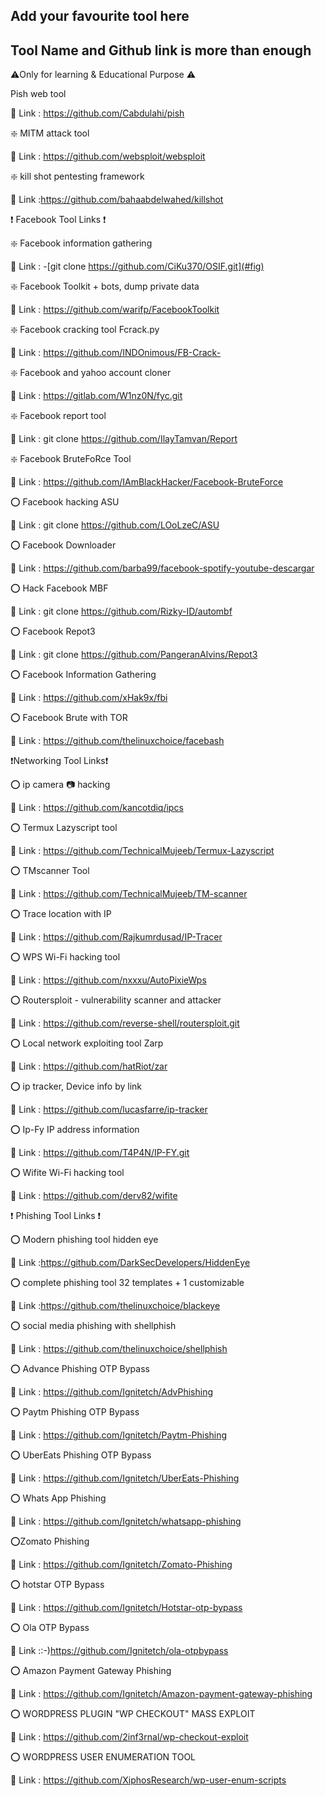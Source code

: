 ## Add your favourite tool here
## Tool Name and Github link is more than enough
 
 ⚠️Only for learning & Educational Purpose ⚠️

 
Pish web tool

 🔗 Link : https://github.com/Cabdulahi/pish

❇️ MITM attack tool 

🔗 Link : https://github.com/websploit/websploit

❇️ kill shot pentesting framework

🔗 Link :https://github.com/bahaabdelwahed/killshot

❗ Facebook Tool Links ❗

❇️ Facebook information gathering

🔗 Link : -[git clone https://github.com/CiKu370/OSIF.git](#fig)

❇️ Facebook Toolkit + bots,  dump private data 

🔗 Link : https://github.com/warifp/FacebookToolkit 

❇️ Facebook cracking tool Fcrack.py 

🔗 Link : https://github.com/INDOnimous/FB-Crack-

❇️ Facebook and yahoo account cloner 

🔗 Link : https://gitlab.com/W1nz0N/fyc.git

❇️ Facebook report tool

🔗 Link : git clone https://github.com/IlayTamvan/Report 

❇️ Facebook BruteFoRce Tool

🔗 Link : https://github.com/IAmBlackHacker/Facebook-BruteForce

⭕️ Facebook hacking ASU

🔗 Link : git clone https://github.com/LOoLzeC/ASU

⭕️ Facebook Downloader

🔗 Link : https://github.com/barba99/facebook-spotify-youtube-descargar

⭕️ Hack Facebook MBF

🔗 Link : git clone https://github.com/Rizky-ID/autombf

⭕️ Facebook Repot3

🔗 Link : git clone https://github.com/PangeranAlvins/Repot3 

⭕️ Facebook Information Gathering

🔗 Link : https://github.com/xHak9x/fbi

⭕️ Facebook Brute with TOR

🔗 Link : https://github.com/thelinuxchoice/facebash

❗Networking Tool Links❗ 

⭕️ ip camera 📷 hacking 

🔗 Link : https://github.com/kancotdiq/ipcs

⭕️ Termux Lazyscript tool 

🔗 Link : https://github.com/TechnicalMujeeb/Termux-Lazyscript

⭕️ TMscanner Tool 

🔗 Link : https://github.com/TechnicalMujeeb/TM-scanner

⭕️ Trace location with IP

🔗 Link : https://github.com/Rajkumrdusad/IP-Tracer

⭕️ WPS Wi-Fi hacking tool 

🔗 Link : https://github.com/nxxxu/AutoPixieWps 

⭕️ Routersploit - vulnerability scanner and attacker 

🔗 Link : https://github.com/reverse-shell/routersploit.git

⭕️ Local network exploiting tool Zarp 

🔗 Link : https://github.com/hatRiot/zar

⭕️ ip tracker,  Device info by link 

🔗 Link : https://github.com/lucasfarre/ip-tracker 

⭕️ Ip-Fy IP address information

🔗 Link : https://github.com/T4P4N/IP-FY.git

⭕️ Wifite Wi-Fi hacking tool

🔗 Link : https://github.com/derv82/wifite

❗ Phishing Tool Links ❗

⭕️ Modern phishing tool hidden eye 

🔗 Link :https://github.com/DarkSecDevelopers/HiddenEye

⭕️ complete phishing tool 32 templates + 1 customizable 

🔗 Link :https://github.com/thelinuxchoice/blackeye

⭕️ social media phishing with shellphish

🔗 Link : https://github.com/thelinuxchoice/shellphish

⭕️ Advance Phishing OTP Bypass

🔗 Link : https://github.com/Ignitetch/AdvPhishing

⭕️ Paytm Phishing OTP Bypass

🔗 Link : https://github.com/Ignitetch/Paytm-Phishing 

⭕️ UberEats Phishing OTP Bypass

🔗 Link : https://github.com/Ignitetch/UberEats-Phishing

⭕️ Whats App Phishing 

🔗 Link : https://github.com/Ignitetch/whatsapp-phishing

⭕️Zomato Phishing 

🔗 Link : https://github.com/Ignitetch/Zomato-Phishing

⭕️ hotstar OTP Bypass

🔗 Link : https://github.com/Ignitetch/Hotstar-otp-bypass

⭕️ Ola OTP Bypass

🔗 Link ::-)https://github.com/Ignitetch/ola-otpbypass

⭕️ Amazon Payment Gateway Phishing

🔗 Link : https://github.com/Ignitetch/Amazon-payment-gateway-phishing

⭕️ WORDPRESS PLUGIN "WP CHECKOUT" MASS EXPLOIT

🔗 Link : https://github.com/2inf3rnal/wp-checkout-exploit

⭕️ WORDPRESS USER ENUMERATION TOOL

🔗 Link : https://github.com/XiphosResearch/wp-user-enum-scripts
